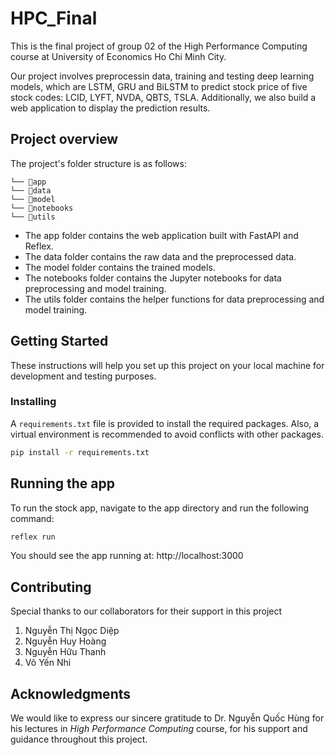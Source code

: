 # HPC_Final
 
This is the final project of group 02 of the High Performance Computing course at University of Economics Ho Chi Minh City.

Our project involves preprocessin data, training and testing deep learning models, which are LSTM, GRU and BiLSTM to predict stock price of five stock codes: LCID, LYFT, NVDA, QBTS, TSLA. Additionally, we also build a web application to display the prediction results.

## Project overview
The project's folder structure is as follows:
```
└── 📁app
└── 📁data
└── 📁model
└── 📁notebooks
└── 📁utils
```
- The app folder contains the web application built with FastAPI and Reflex.
- The data folder contains the raw data and the preprocessed data.
- The model folder contains the trained models.
- The notebooks folder contains the Jupyter notebooks for data preprocessing and model training.
- The utils folder contains the helper functions for data preprocessing and model training.

## Getting Started
These instructions will help you set up this project on your local machine for development and testing purposes.

### Installing
A ```requirements.txt``` file is provided to install the required packages. Also, a virtual environment is recommended to avoid conflicts with other packages.
```bash
pip install -r requirements.txt
```

## Running the app
To run the stock app, navigate to the app directory and run the following command:
```bash
reflex run
```
You should see the app running at: http://localhost:3000

## Contributing
Special thanks to our collaborators for their support in this project
1. Nguyễn Thị Ngọc Diệp
2. Nguyễn Huy Hoàng
3. Nguyễn Hữu Thanh
4. Võ Yến Nhi

## Acknowledgments
We would like to express our sincere gratitude to Dr. Nguyễn Quốc Hùng for his lectures in *High Performance Computing* course, for his support and guidance throughout this project.